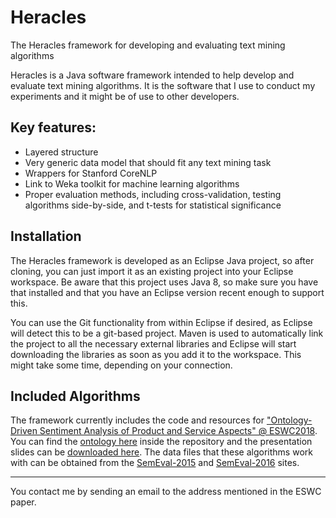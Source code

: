 # Heracles
The Heracles framework for developing and evaluating text mining algorithms

Heracles is a Java software framework intended to help develop and evaluate text mining algorithms. It is the software that I use to conduct my experiments and it might be of use to other developers.

## Key features:
 * Layered structure
 * Very generic data model that should fit any text mining task
 * Wrappers for Stanford CoreNLP
 * Link to Weka toolkit for machine learning algorithms
 * Proper evaluation methods, including cross-validation, testing algorithms side-by-side, and t-tests for statistical significance

## Installation
The Heracles framework is developed as an Eclipse Java project, so after cloning, you can just import it as an existing project into your Eclipse workspace. Be aware that this project uses Java 8, so make sure you have that installed and that you have an Eclipse version recent enough to support this.

You can use the Git functionality from within Eclipse if desired, as Eclipse will detect this to be a git-based project. Maven is used to automatically link the project to all the necessary external libraries and Eclipse will start downloading the libraries as soon as you add it to the workspace. This might take some time, depending on your connection.

## Included Algorithms
The framework currently includes the code and resources for ["Ontology-Driven Sentiment Analysis of Product and Service Aspects" @ ESWC2018](http://www.kimschouten.com/papers/eswc2018.pdf). You can find the [ontology here](https://github.com/KSchouten/Heracles/tree/master/src/main/resources/externalData) inside the repository and the presentation slides can be [downloaded here](http://www.kimschouten.com/papers/eswc2018-presentation.pdf). The data files that these algorithms work with can be obtained from the [SemEval-2015](http://alt.qcri.org/semeval2015/task12/index.php?id=data-and-tools) and [SemEval-2016](http://alt.qcri.org/semeval2016/task5/index.php?id=data-and-tools) sites.
 
---
 
You contact me by sending an email to the address mentioned in the ESWC paper.
